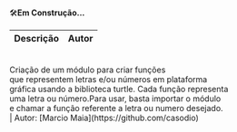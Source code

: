 
🛠️**Em Construção...**

| Descrição | Autor |
:----------  | ----------:
<br>
Criação de um módulo para criar funções<br> que representem letras e/ou números em plataforma<br> gráfica usando a biblioteca turtle. Cada função representa <br>uma letra ou número.Para usar, basta importar o módulo <br>e chamar a função referente a letra ou numero desejado.<br> | Autor: [Marcio Maia](https://github.com/casodio)
